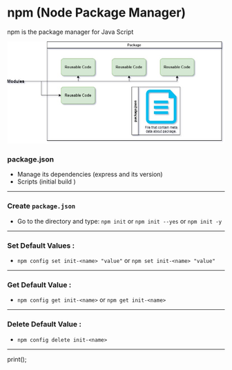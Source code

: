 # npm (Node Package Manager)
npm is the package manager for Java Script

![](packageDiagram.jpg)

### package.json
* Manage its dependencies (express and its version)
* Scripts (initial build )

---

### Create `package.json` 
* Go to the directory and type:
  `npm init` or `npm init --yes` or `npm init -y` 

---

### Set Default Values : 
* `npm config set init-<name> "value"` or `npm set init-<name> "value"`

---

### Get Default Value :
* `npm config get init-<name>` or `npm get init-<name>`

---

### Delete Default Value : 
* `npm config delete init-<name>`

---


  print();

